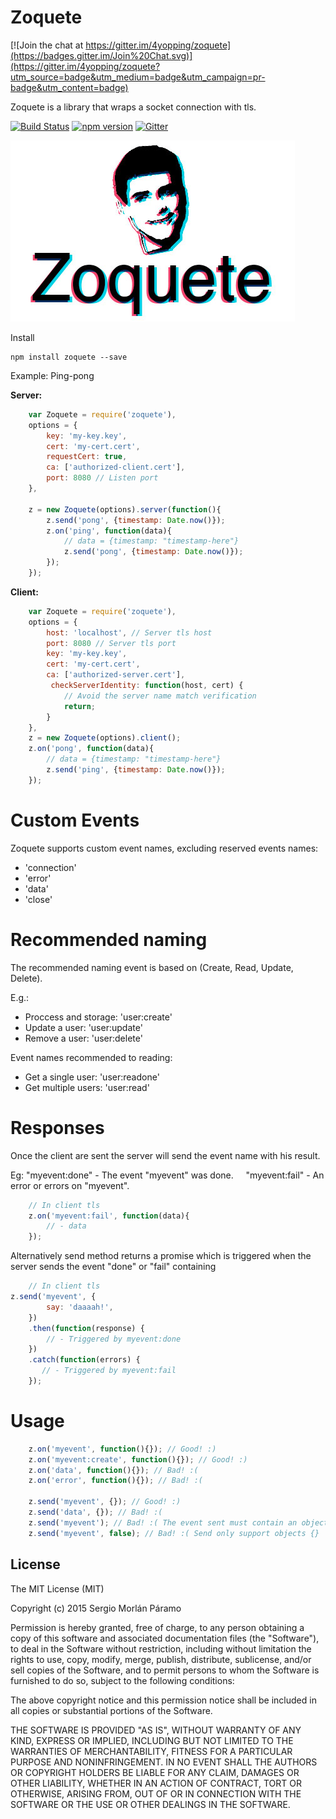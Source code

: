# Zoquete

[![Join the chat at https://gitter.im/4yopping/zoquete](https://badges.gitter.im/Join%20Chat.svg)](https://gitter.im/4yopping/zoquete?utm_source=badge&utm_medium=badge&utm_campaign=pr-badge&utm_content=badge)

Zoquete is a library that wraps a socket connection with tls.

[![Build Status](https://travis-ci.org/4yopping/zoquete.svg?branch=master)](https://travis-ci.org/4yopping/zoquete)
[![npm version](https://badge.fury.io/js/zoquete.svg)](http://badge.fury.io/js/zoquete)
[![Gitter](https://badges.gitter.im/Join%20Chat.svg)](https://gitter.im/4yopping/zoquete?utm_source=badge&utm_medium=badge&utm_campaign=pr-badge&utm_content=body_badge)

![Zoquete](./zoquete-logo.jpg)


Install

```shell
npm install zoquete --save
```


Example: Ping-pong 

**Server:**

```js
    var Zoquete = require('zoquete'),
    options = {
        key: 'my-key.key',
        cert: 'my-cert.cert',
        requestCert: true,
        ca: ['authorized-client.cert'],
        port: 8080 // Listen port 
    },

    z = new Zoquete(options).server(function(){
        z.send('pong', {timestamp: Date.now()});
        z.on('ping', function(data){
            // data = {timestamp: "timestamp-here"}
            z.send('pong', {timestamp: Date.now()});
        });
    });

```

**Client:**

```js
    var Zoquete = require('zoquete'),
    options = {
        host: 'localhost', // Server tls host
        port: 8080 // Server tls port 
        key: 'my-key.key',
        cert: 'my-cert.cert',
        ca: ['authorized-server.cert'],
         checkServerIdentity: function(host, cert) {
            // Avoid the server name match verification
            return;
        }
    },
    z = new Zoquete(options).client();
    z.on('pong', function(data){
        // data = {timestamp: "timestamp-here"}
        z.send('ping', {timestamp: Date.now()});
    });
```




# Custom Events 

Zoquete supports custom event names, excluding reserved events names:

+ 'connection'
+ 'error'
+ 'data'
+ 'close'


# Recommended naming 

The recommended naming event is based on (Create, Read, Update, Delete).

E.g.: 

+ Proccess and storage: 'user:create'
+ Update a user: 'user:update'
+ Remove a user: 'user:delete'

Event names recommended to reading:

+ Get a single user: 'user:readone'
+ Get multiple users: 'user:read'


# Responses

Once the client are sent the server will send the event name with his result.

Eg: "myevent:done" - The event "myevent" was done.
    "myevent:fail" - An error or errors on "myevent".



```js
    // In client tls
    z.on('myevent:fail', function(data){
        // - data
    });
```



Alternatively send method returns a promise which is triggered when the server sends the event "done" or "fail" containing


```js
    // In client tls
z.send('myevent', {
        say: 'daaaah!',
    })
    .then(function(response) {
        // - Triggered by myevent:done
    })
    .catch(function(errors) {
       // - Triggered by myevent:fail
    });
```


# Usage


```js
    z.on('myevent', function(){}); // Good! :)
    z.on('myevent:create', function(){}); // Good! :)
    z.on('data', function(){}); // Bad! :(
    z.on('error', function(){}); // Bad! :(

    z.send('myevent', {}); // Good! :)
    z.send('data', {}); // Bad! :(
    z.send('myevent'); // Bad! :( The event sent must contain an object.
    z.send('myevent', false); // Bad! :( Send only support objects {}
```





## License

The MIT License (MIT)

Copyright (c) 2015 Sergio Morlán Páramo

Permission is hereby granted, free of charge, to any person obtaining a copy
of this software and associated documentation files (the "Software"), to deal
in the Software without restriction, including without limitation the rights
to use, copy, modify, merge, publish, distribute, sublicense, and/or sell
copies of the Software, and to permit persons to whom the Software is
furnished to do so, subject to the following conditions:

The above copyright notice and this permission notice shall be included in
all copies or substantial portions of the Software.

THE SOFTWARE IS PROVIDED "AS IS", WITHOUT WARRANTY OF ANY KIND, EXPRESS OR
IMPLIED, INCLUDING BUT NOT LIMITED TO THE WARRANTIES OF MERCHANTABILITY,
FITNESS FOR A PARTICULAR PURPOSE AND NONINFRINGEMENT. IN NO EVENT SHALL THE
AUTHORS OR COPYRIGHT HOLDERS BE LIABLE FOR ANY CLAIM, DAMAGES OR OTHER
LIABILITY, WHETHER IN AN ACTION OF CONTRACT, TORT OR OTHERWISE, ARISING FROM,
OUT OF OR IN CONNECTION WITH THE SOFTWARE OR THE USE OR OTHER DEALINGS IN
THE SOFTWARE.
